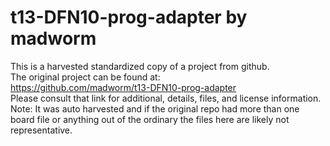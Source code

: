 
# t13-DFN10-prog-adapter by madworm  
This is a harvested standardized copy of a project from github.  
The original project can be found at:  
https://github.com/madworm/t13-DFN10-prog-adapter  
Please consult that link for additional, details, files, and license information.  
Note: It was auto harvested and if the original repo had more than one board file or anything out of the ordinary the files here are likely not representative.  
    